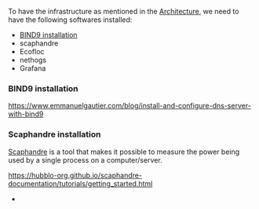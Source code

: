 To have the infrastructure as mentioned in the [Architecture](https://github.com/AFNIC/EcoDNS/edit/main/Prerequisites.md), we need to have the following softwares installed: 
 * [BIND9 installation]
 * scaphandre
 * Ecofloc
 * nethogs
 * Grafana

### BIND9 installation

https://www.emmanuelgautier.com/blog/install-and-configure-dns-server-with-bind9

### Scaphandre installation
[Scaphandre](https://github.com/hubblo-org/scaphandre) is a tool that makes it possible to measure the power being used by a single process on a computer/server.


https://hubblo-org.github.io/scaphandre-documentation/tutorials/getting_started.html





 * [BIND9 installation]: #bind9-installation
